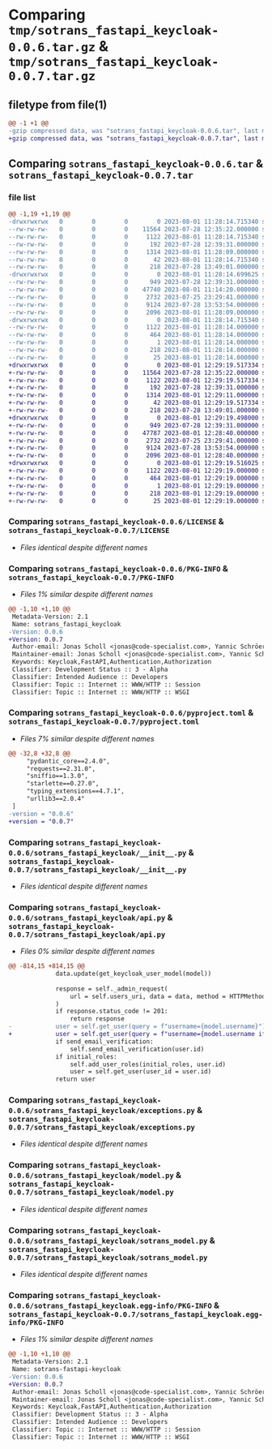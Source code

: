 # Comparing `tmp/sotrans_fastapi_keycloak-0.0.6.tar.gz` & `tmp/sotrans_fastapi_keycloak-0.0.7.tar.gz`

## filetype from file(1)

```diff
@@ -1 +1 @@
-gzip compressed data, was "sotrans_fastapi_keycloak-0.0.6.tar", last modified: Tue Aug  1 11:28:14 2023, max compression
+gzip compressed data, was "sotrans_fastapi_keycloak-0.0.7.tar", last modified: Tue Aug  1 12:29:19 2023, max compression
```

## Comparing `sotrans_fastapi_keycloak-0.0.6.tar` & `sotrans_fastapi_keycloak-0.0.7.tar`

### file list

```diff
@@ -1,19 +1,19 @@
-drwxrwxrwx   0        0        0        0 2023-08-01 11:28:14.715340 sotrans_fastapi_keycloak-0.0.6/
--rw-rw-rw-   0        0        0    11564 2023-07-28 12:35:22.000000 sotrans_fastapi_keycloak-0.0.6/LICENSE
--rw-rw-rw-   0        0        0     1122 2023-08-01 11:28:14.715340 sotrans_fastapi_keycloak-0.0.6/PKG-INFO
--rw-rw-rw-   0        0        0      192 2023-07-28 12:39:31.000000 sotrans_fastapi_keycloak-0.0.6/README.md
--rw-rw-rw-   0        0        0     1314 2023-08-01 11:28:09.000000 sotrans_fastapi_keycloak-0.0.6/pyproject.toml
--rw-rw-rw-   0        0        0       42 2023-08-01 11:28:14.715340 sotrans_fastapi_keycloak-0.0.6/setup.cfg
--rw-rw-rw-   0        0        0      218 2023-07-28 13:49:01.000000 sotrans_fastapi_keycloak-0.0.6/setup.py
-drwxrwxrwx   0        0        0        0 2023-08-01 11:28:14.699625 sotrans_fastapi_keycloak-0.0.6/sotrans_fastapi_keycloak/
--rw-rw-rw-   0        0        0      949 2023-07-28 12:39:31.000000 sotrans_fastapi_keycloak-0.0.6/sotrans_fastapi_keycloak/__init__.py
--rw-rw-rw-   0        0        0    47740 2023-08-01 11:14:20.000000 sotrans_fastapi_keycloak-0.0.6/sotrans_fastapi_keycloak/api.py
--rw-rw-rw-   0        0        0     2732 2023-07-25 23:29:41.000000 sotrans_fastapi_keycloak-0.0.6/sotrans_fastapi_keycloak/exceptions.py
--rw-rw-rw-   0        0        0     9124 2023-07-28 13:53:54.000000 sotrans_fastapi_keycloak-0.0.6/sotrans_fastapi_keycloak/model.py
--rw-rw-rw-   0        0        0     2096 2023-08-01 11:28:09.000000 sotrans_fastapi_keycloak-0.0.6/sotrans_fastapi_keycloak/sotrans_model.py
-drwxrwxrwx   0        0        0        0 2023-08-01 11:28:14.715340 sotrans_fastapi_keycloak-0.0.6/sotrans_fastapi_keycloak.egg-info/
--rw-rw-rw-   0        0        0     1122 2023-08-01 11:28:14.000000 sotrans_fastapi_keycloak-0.0.6/sotrans_fastapi_keycloak.egg-info/PKG-INFO
--rw-rw-rw-   0        0        0      464 2023-08-01 11:28:14.000000 sotrans_fastapi_keycloak-0.0.6/sotrans_fastapi_keycloak.egg-info/SOURCES.txt
--rw-rw-rw-   0        0        0        1 2023-08-01 11:28:14.000000 sotrans_fastapi_keycloak-0.0.6/sotrans_fastapi_keycloak.egg-info/dependency_links.txt
--rw-rw-rw-   0        0        0      218 2023-08-01 11:28:14.000000 sotrans_fastapi_keycloak-0.0.6/sotrans_fastapi_keycloak.egg-info/requires.txt
--rw-rw-rw-   0        0        0       25 2023-08-01 11:28:14.000000 sotrans_fastapi_keycloak-0.0.6/sotrans_fastapi_keycloak.egg-info/top_level.txt
+drwxrwxrwx   0        0        0        0 2023-08-01 12:29:19.517334 sotrans_fastapi_keycloak-0.0.7/
+-rw-rw-rw-   0        0        0    11564 2023-07-28 12:35:22.000000 sotrans_fastapi_keycloak-0.0.7/LICENSE
+-rw-rw-rw-   0        0        0     1122 2023-08-01 12:29:19.517334 sotrans_fastapi_keycloak-0.0.7/PKG-INFO
+-rw-rw-rw-   0        0        0      192 2023-07-28 12:39:31.000000 sotrans_fastapi_keycloak-0.0.7/README.md
+-rw-rw-rw-   0        0        0     1314 2023-08-01 12:29:11.000000 sotrans_fastapi_keycloak-0.0.7/pyproject.toml
+-rw-rw-rw-   0        0        0       42 2023-08-01 12:29:19.517334 sotrans_fastapi_keycloak-0.0.7/setup.cfg
+-rw-rw-rw-   0        0        0      218 2023-07-28 13:49:01.000000 sotrans_fastapi_keycloak-0.0.7/setup.py
+drwxrwxrwx   0        0        0        0 2023-08-01 12:29:19.498000 sotrans_fastapi_keycloak-0.0.7/sotrans_fastapi_keycloak/
+-rw-rw-rw-   0        0        0      949 2023-07-28 12:39:31.000000 sotrans_fastapi_keycloak-0.0.7/sotrans_fastapi_keycloak/__init__.py
+-rw-rw-rw-   0        0        0    47787 2023-08-01 12:28:40.000000 sotrans_fastapi_keycloak-0.0.7/sotrans_fastapi_keycloak/api.py
+-rw-rw-rw-   0        0        0     2732 2023-07-25 23:29:41.000000 sotrans_fastapi_keycloak-0.0.7/sotrans_fastapi_keycloak/exceptions.py
+-rw-rw-rw-   0        0        0     9124 2023-07-28 13:53:54.000000 sotrans_fastapi_keycloak-0.0.7/sotrans_fastapi_keycloak/model.py
+-rw-rw-rw-   0        0        0     2096 2023-08-01 12:28:40.000000 sotrans_fastapi_keycloak-0.0.7/sotrans_fastapi_keycloak/sotrans_model.py
+drwxrwxrwx   0        0        0        0 2023-08-01 12:29:19.516025 sotrans_fastapi_keycloak-0.0.7/sotrans_fastapi_keycloak.egg-info/
+-rw-rw-rw-   0        0        0     1122 2023-08-01 12:29:19.000000 sotrans_fastapi_keycloak-0.0.7/sotrans_fastapi_keycloak.egg-info/PKG-INFO
+-rw-rw-rw-   0        0        0      464 2023-08-01 12:29:19.000000 sotrans_fastapi_keycloak-0.0.7/sotrans_fastapi_keycloak.egg-info/SOURCES.txt
+-rw-rw-rw-   0        0        0        1 2023-08-01 12:29:19.000000 sotrans_fastapi_keycloak-0.0.7/sotrans_fastapi_keycloak.egg-info/dependency_links.txt
+-rw-rw-rw-   0        0        0      218 2023-08-01 12:29:19.000000 sotrans_fastapi_keycloak-0.0.7/sotrans_fastapi_keycloak.egg-info/requires.txt
+-rw-rw-rw-   0        0        0       25 2023-08-01 12:29:19.000000 sotrans_fastapi_keycloak-0.0.7/sotrans_fastapi_keycloak.egg-info/top_level.txt
```

### Comparing `sotrans_fastapi_keycloak-0.0.6/LICENSE` & `sotrans_fastapi_keycloak-0.0.7/LICENSE`

 * *Files identical despite different names*

### Comparing `sotrans_fastapi_keycloak-0.0.6/PKG-INFO` & `sotrans_fastapi_keycloak-0.0.7/PKG-INFO`

 * *Files 1% similar despite different names*

```diff
@@ -1,10 +1,10 @@
 Metadata-Version: 2.1
 Name: sotrans_fastapi_keycloak
-Version: 0.0.6
+Version: 0.0.7
 Author-email: Jonas Scholl <jonas@code-specialist.com>, Yannic Schröer <yannic@code-specialist.com>
 Maintainer-email: Jonas Scholl <jonas@code-specialist.com>, Yannic Schröer <yannic@code-specialist.com>
 Keywords: Keycloak,FastAPI,Authentication,Authorization
 Classifier: Development Status :: 3 - Alpha
 Classifier: Intended Audience :: Developers
 Classifier: Topic :: Internet :: WWW/HTTP :: Session
 Classifier: Topic :: Internet :: WWW/HTTP :: WSGI
```

### Comparing `sotrans_fastapi_keycloak-0.0.6/pyproject.toml` & `sotrans_fastapi_keycloak-0.0.7/pyproject.toml`

 * *Files 7% similar despite different names*

```diff
@@ -32,8 +32,8 @@
     "pydantic_core==2.4.0",
     "requests==2.31.0",
     "sniffio==1.3.0",
     "starlette==0.27.0",
     "typing_extensions==4.7.1",
     "urllib3==2.0.4"
 ]
-version = "0.0.6"
+version = "0.0.7"
```

### Comparing `sotrans_fastapi_keycloak-0.0.6/sotrans_fastapi_keycloak/__init__.py` & `sotrans_fastapi_keycloak-0.0.7/sotrans_fastapi_keycloak/__init__.py`

 * *Files identical despite different names*

### Comparing `sotrans_fastapi_keycloak-0.0.6/sotrans_fastapi_keycloak/api.py` & `sotrans_fastapi_keycloak-0.0.7/sotrans_fastapi_keycloak/api.py`

 * *Files 0% similar despite different names*

```diff
@@ -814,15 +814,15 @@
             data.update(get_keycloak_user_model(model))
 
             response = self._admin_request(
                 url = self.users_uri, data = data, method = HTTPMethod.POST
             )
             if response.status_code != 201:
                 return response
-            user = self.get_user(query = f"username={model.username}")
+            user = self.get_user(query = f"username={model.username if hasattr(model, 'username') else model.email}")
             if send_email_verification:
                 self.send_email_verification(user.id)
             if initial_roles:
                 self.add_user_roles(initial_roles, user.id)
                 user = self.get_user(user_id = user.id)
             return user
```

### Comparing `sotrans_fastapi_keycloak-0.0.6/sotrans_fastapi_keycloak/exceptions.py` & `sotrans_fastapi_keycloak-0.0.7/sotrans_fastapi_keycloak/exceptions.py`

 * *Files identical despite different names*

### Comparing `sotrans_fastapi_keycloak-0.0.6/sotrans_fastapi_keycloak/model.py` & `sotrans_fastapi_keycloak-0.0.7/sotrans_fastapi_keycloak/model.py`

 * *Files identical despite different names*

### Comparing `sotrans_fastapi_keycloak-0.0.6/sotrans_fastapi_keycloak/sotrans_model.py` & `sotrans_fastapi_keycloak-0.0.7/sotrans_fastapi_keycloak/sotrans_model.py`

 * *Files identical despite different names*

### Comparing `sotrans_fastapi_keycloak-0.0.6/sotrans_fastapi_keycloak.egg-info/PKG-INFO` & `sotrans_fastapi_keycloak-0.0.7/sotrans_fastapi_keycloak.egg-info/PKG-INFO`

 * *Files 1% similar despite different names*

```diff
@@ -1,10 +1,10 @@
 Metadata-Version: 2.1
 Name: sotrans-fastapi-keycloak
-Version: 0.0.6
+Version: 0.0.7
 Author-email: Jonas Scholl <jonas@code-specialist.com>, Yannic Schröer <yannic@code-specialist.com>
 Maintainer-email: Jonas Scholl <jonas@code-specialist.com>, Yannic Schröer <yannic@code-specialist.com>
 Keywords: Keycloak,FastAPI,Authentication,Authorization
 Classifier: Development Status :: 3 - Alpha
 Classifier: Intended Audience :: Developers
 Classifier: Topic :: Internet :: WWW/HTTP :: Session
 Classifier: Topic :: Internet :: WWW/HTTP :: WSGI
```

